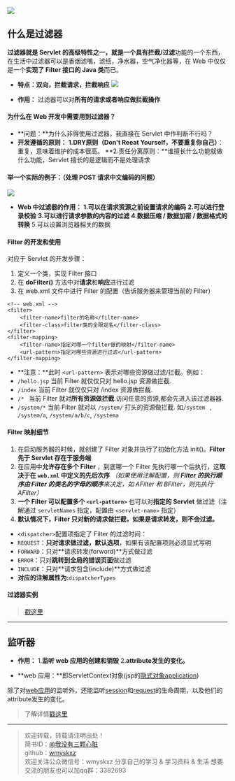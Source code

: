 ![](https://cdn.jsdelivr.net/gh/wmyskxz/img/img/初学Java-Web（8）——过滤器和监听器/7896890-45e64864a52fc3b8.png)

## 什么是过滤器
**过滤器就是 Servlet 的高级特性之一，**就是一个具有**拦截/过滤**功能的一个东西，在生活中过滤器可以是香烟滤嘴，滤纸，净水器，空气净化器等，在 Web 中仅仅是一个**实现了 Filter 接口的 Java 类**而已。

- **特点：双向，拦截请求，拦截响应**
![](https://cdn.jsdelivr.net/gh/wmyskxz/img/img/初学Java-Web（8）——过滤器和监听器/7896890-e6d2758438da6a6f.png)

- **作用：**
过滤器可以对**所有的请求或者响应做拦截操作**


#### 为什么在 Web 开发中需要用到过滤器？

- **问题：**为什么非得使用过滤器，我直接在 Servlet 中作判断不行吗？
- **开发遵循的原则：**
**1.DRY原则（Don't Reeat Yourself，不要重复你自己）**：重复，意味着维护的成本很高。
**2.责任分离原则：**谁擅长什么功能就做什么功能，Servlet 擅长的是逻辑而不是处理请求


#### 举一个实际的例子：（处理 POST 请求中文编码的问题）

![](https://cdn.jsdelivr.net/gh/wmyskxz/img/img/初学Java-Web（8）——过滤器和监听器/7896890-b2d6af2506b2f548.png)

- **Web 中过滤器的作用：**
**1.可以在请求资源之前设置请求的编码**
**2.可以进行登录校验**
**3.可以进行请求参数的内容的过滤**
**4.数据压缩 / 数据加密 / 数据格式的转换**
5.可以设置浏览器相关的数据

#### Filter 的开发和使用

对应于 Servlet 的开发步骤：
1. 定义一个类，实现 Filter 接口
2. 在 **doFilter()** 方法中对**请求**和**响应**进行过滤
3. 在 web.xml 文件中进行 Filter 的配置（告诉服务器来管理当前的 Filter）
```
<!-- web.xml -->
<filter>
    <filter-name>filter的名称</filter-name>
    <filter-class>filter类的全限定名</filter-class>
</filter>
<filter-mapping>
    <filter-name>指定对哪一个filter做的映射</filter-name>
    <url-pattern>指定对哪些资源进行过滤</url-pattern>
</filter-mapping>
```
- **注意：**此时 `<url-pattern>` 表示对哪些资源做过滤/拦截。例如：
-  `/hello.jsp`
当前 Filter 就仅仅只对 hello.jsp 资源做拦截.
-  `/index` 
当前 Filter 就仅仅只对 /index 资源做拦截.
- `/* ` 
当前 Filter 就对**所有资源做拦截**.访问任意的资源,都会先进入该过滤器器.
- `/system/*`
当前 Filter 就对以 `/system/` 打头的资源做拦截.
如`/system ` , `/system/a`,  `/system/a/b/c`, `/systema`

#### Filter 映射细节
1. 在启动服务器的时候，就创建了 Filter 对象并执行了初始化方法 init()。**Filter 先于 Servlet 存在于服务端**
2. 在应用中**允许存在多个 Filter** ，到底哪一个 Filter 先执行哪一个后执行，这**取决于在 `web.xml` 中定义的先后次序** *（如果使用注解配置，则 **Filter 的执行顺序由 Filter 的类名的字母的顺序**来决定，如 AFilter 和 BFilter，则先执行 AFilter）*
3. **一个 Filter 可以配置多个 `<url-pattern>`** 也可以对**指定的 Servlet** 做过滤（注解通过 `servletNames` 指定，配置由 `<servlet-name>` 指定）
4. **默认情况下，Filter 只对新的请求做拦截，如果是请求转发，则不会过滤。**
- `<dispatcher>`配置项指定了 Filter 的过滤时间：
- `REQUEST`：**只对请求做过滤，默认选项**，如果有该配置项则必须显式写明
- `FORWARD`：只对**请求转发(forword)**方式做过滤
- `ERROR`：只对**跳转到全局的错误页面**做过滤
- `INCLUDE`：只对**请求包含(include)**方式做过滤
- **对应的注解属性为:**`dispatcherTypes`


#### 过滤器实例
> [戳这里](https://mp.weixin.qq.com/s?__biz=MzI4Njg5MDA5NA==&mid=2247483718&idx=3&sn=d63a56a3bdafa2df90178503e4d16d9d&chksm=ebd74047dca0c951eb72b5eb85553e513bd005318ee8c6ff9777d382581f0b352b2acdecf6fe#rd)

---

## 监听器
- **作用：**
1.**监听 web 应用的创建和销毁**
2.**attribute发生的变化。**

- **web 应用：**即ServletContext对象(jsp的[隐式对象application](http://how2j.cn/k/jsp/jsp-object/580.html)) 

除了对[web应用](http://how2j.cn/k/listener/listener-context/605.html)的监听外，还能监听[session](http://how2j.cn/k/listener/listener-session/606.html)和[request](http://how2j.cn/k/listener/listener-request/607.html)的生命周期，以及他们的attribute发生的变化。

> 了解详情[戳这里](http://how2j.cn/k/listener/listener-tutorials/604.html)

---

> 欢迎转载，转载请注明出处！   
> 简书ID：[@我没有三颗心脏](https://www.jianshu.com/u/a40d61a49221)  
> github：[wmyskxz](https://github.com/wmyskxz/)  
> 欢迎关注公众微信号：wmyskxz
> 分享自己的学习 & 学习资料 & 生活
> 想要交流的朋友也可以加qq群：3382693
